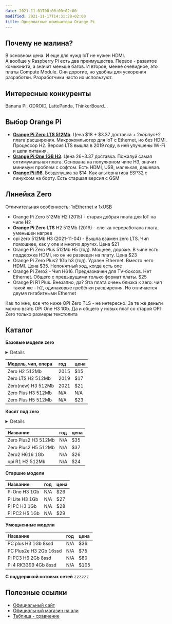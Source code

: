 ```yaml
---
date: 2021-11-01T00:00:00+02:00
modified: 2021-11-17T14:31:28+02:00
title: Одноплатные компьютеры Orange Pi
---
```


## Почему не малина?
В основном цена. И еще для нужд IoT не нужен HDMI.  
А вообще у Raspberry Pi есть два преимущества. Первое - развитое комьюнити, а значит меньше багов. И второе, менее очевидное, это платы Compute Module. Они дорогие, но удобны для ускорения разработки. Разработчики часто их используют.

## Интересные конкуренты
Banana Pi, ODROID, LattePanda, ThinkerBoard...


## Выбор Orange Pi
- [**Orange Pi Zero LTS 512Mb**](https://aliexpress.ru/item/4000108887089.html). 
Цена $18 + $3.37 доставка + $2 корпус +$2 плата расширения. 
Микрокомпьютер для IoT c Ethernet, но без HDMI. Процессор H2. Версия LTS вышла в 2019 году, в ней улучшены Wi-Fi и цепи питания.
- [**Orange Pi One 1GB H3**](https://aliexpress.ru/item/1005002430421097.html). 
Цена $26+$3.37 доставка. Пожалуй самая оптимумальная плата. Основана на популярном чипе H3, значит минимум проблем с софтом. Есть HDMI, USB, малеькая, дешевая. 
- [**Orange Pi i96**](#). Безделушка за $14. Как альтернатива ESP32 с линуксом на борту. Есть старшая версия с GSM

## Линейка Zero
Отличительная особенность: 1xEthernet и 1xUSB
- Orange Pi Zero 512Mb H2 (2015) - старая добрая плата для IoT на чипе H2
- **Orange Pi Zero LTS** H2 512Mb (2019) - слегка переработана плата, уменьшен нагрев
- opi zero 512Mb H3 (2021-11-04) - Вышла взамен zero LTS. Чип помощнее, как у one и многих других. Цена $21
- Orange Pi Zero Plus 512Mb H5 (год). Мощнее, дороже. В чипе есть поддержка HDMI, но он не разведен на плату. Цена $23
- Orange Pi Zero Plus2 1Gb h3 (год). Удален Ethernet. Вместо него HDMI. Цена $35. Непонятный ход, когда есть one
- Orange Pi Zero2 - Чип H616. Предназначен для TV-боксов. Нет Ethernet. Общего с предыдущими только формат платы. $25
- Orange Pi R1 Plus. Внезапно, да? Эта плата очень близка к zero: чип такой же - h2, одинаковые гребёнки расширения. Но отличается двумя гигабитными Ethernet

Как по мне, все что ниже OPI Zero TLS - не интересно. За те же деньги можно взять OPI One H3 1Gb. Да и общего у новых плат со старой OPI Zero только размеры текстолита


## Каталог

**Базовые модели zero**
<details>
![Image](../assets/images/7dd82647514cb0b43aef22493c54a9ae.jpg)
</details>

Модель, чип, опера |год |цена
:------------------|:---|:---
Zero H2 512Mb      |2015|$15
Zero LTS H2 512Mb  |2019|$17
Zero(new) H3 512Mb |2021|$21
Zero Plus H3 512Mb |N/A |N/A
Zero Plus H5 512Mb |N/A |$23

**Косят под zero**

<details>
photos
</details>

Название            |год |цена
:-------------------|:---|:---
Zero Plus2 H3 512Mb |N/A |$35
Zero Plus2 H5 512Mb |N/A |$37
Zero2 H616 1Gb      |N/A |$26
opi R1 H2 512Mb     |N/A |$24


**Старшие модели**

Название       |год |цена
:--------------|:---|:---
Pi One H3 1Gb  |N/A |$26
Pi Lite H3 1Gb |N/A |$27
Pi PC H3 1Gb   |N/A |$28
Pi PC2 H5 1Gb  |N/A |$29




**Умощненные модели**

Название               |год |цена
:----------------------|:---|:---
PC plus H3 1Gb 8ssd    |N/A |$36
PC Plus2e H3 2Gb 16ssd |N/A |$75
Pi PC3 H6 2Gb 8ssd     |N/A |$80
Pi 4 RK3399 4Gb 8ssd   |N/A |$105

**С поддержкой сотовых сетей**
zzzzzz

## Полезные ссылки
- [Официальный сайт](http://www.orangepi.org/)
- [Официальный магазин на али](https://aliexpress.ru/store/1553371)
- [Таблица - сравнение](https://pcminipro.ru/orangepi/tablitsa-sravneniya-modelej-orange-pi/)
